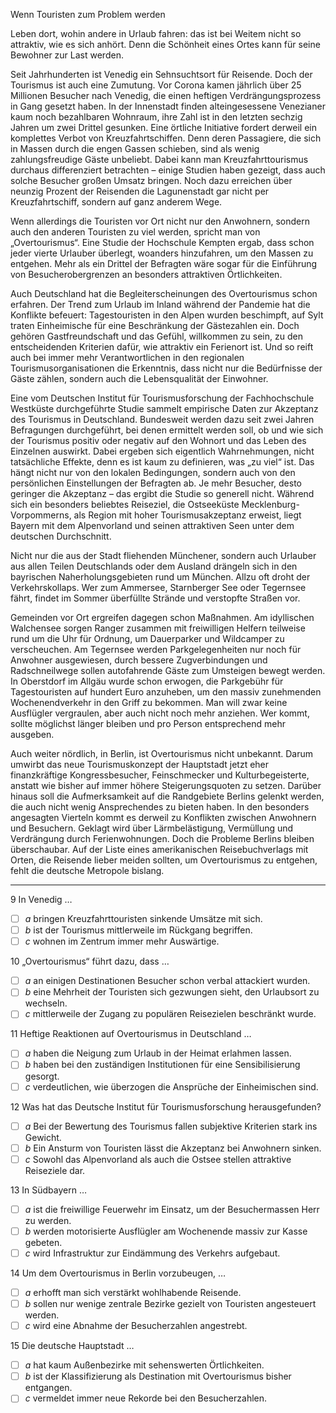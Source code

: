 Wenn Touristen zum Problem werden

Leben dort, wohin andere in Urlaub fahren: das ist bei Weitem nicht so attraktiv, wie es sich anhört. Denn die Schönheit eines Ortes kann für seine Bewohner zur Last werden.

Seit Jahrhunderten ist Venedig ein Sehnsuchtsort für Reisende. Doch der Tourismus ist auch eine Zumutung. Vor Corona kamen jährlich über 25 Millionen Besucher nach Venedig, die einen heftigen Verdrängungsprozess in Gang gesetzt haben. In der Innenstadt finden alteingesessene Venezianer kaum noch bezahlbaren Wohnraum, ihre Zahl ist in den letzten sechzig Jahren um zwei Drittel gesunken. Eine örtliche Initiative fordert derweil ein komplettes Verbot von Kreuzfahrtschiffen. Denn deren Passagiere, die sich in Massen durch die engen Gassen schieben, sind als wenig zahlungsfreudige Gäste unbeliebt. Dabei kann man Kreuzfahrttourismus durchaus differenziert betrachten – einige Studien haben gezeigt, dass auch solche Besucher großen Umsatz bringen. Noch dazu erreichen über neunzig Prozent der Reisenden die Lagunenstadt gar nicht per Kreuzfahrtschiff, sondern auf ganz anderem Wege.

Wenn allerdings die Touristen vor Ort nicht nur den Anwohnern, sondern auch den anderen Touristen zu viel werden, spricht man von „Overtourismus“. Eine Studie der Hochschule Kempten ergab, dass schon jeder vierte Urlauber überlegt, woanders hinzu­fahren, um den Massen zu entgehen. Mehr als ein Drittel der Befragten wäre sogar für die Einführung von Besucherober­grenzen an besonders attraktiven Örtlichkeiten.

Auch Deutschland hat die Begleiterscheinungen des Overtourismus schon erfahren. Der Trend zum Urlaub im Inland während der Pandemie hat die Konflikte befeuert: Tagestouristen in den Alpen wurden beschimpft, auf Sylt traten Einheimische für eine Beschränkung der Gästezahlen ein. Doch gehören Gastfreundschaft und das Gefühl, willkommen zu sein, zu den entscheidenden Kriterien dafür, wie attraktiv ein Ferienort ist. Und so reift auch bei immer mehr Verantwortlichen in den regionalen Tourismusorganisationen die Erkenntnis, dass nicht nur die Bedürfnisse der Gäste zählen, sondern auch die Lebensqualität der Einwohner.

Eine vom Deutschen Institut für Tourismusforschung der Fachhochschule Westküste durchgeführte Studie sammelt empirische Daten zur Akzeptanz des Tourismus in Deutschland. Bundesweit werden dazu seit zwei Jahren Befragungen durchgeführt, bei denen ermittelt werden soll, ob und wie sich der Tourismus positiv oder negativ auf den Wohnort und das Leben des Einzelnen auswirkt. Dabei ergeben sich eigentlich Wahrnehmungen, nicht tatsächliche Effekte, denn es ist kaum zu definieren, was „zu viel“ ist. Das hängt nicht nur von den lokalen Bedingungen, sondern auch von den persönlichen Einstellungen der Befragten ab. Je mehr Besucher, desto geringer die Akzeptanz – das ergibt die Studie so generell nicht. Während sich ein besonders beliebtes Reiseziel, die Ostseeküste Mecklenburg-Vorpommerns, als Region mit hoher Tourismusakzeptanz erweist, liegt Bayern mit dem Alpenvorland und seinen attraktiven Seen unter dem deutschen Durchschnitt.

Nicht nur die aus der Stadt fliehenden Münchener, sondern auch Urlauber aus allen Teilen Deutschlands oder dem Ausland drängeln sich in den bayrischen Naherholungsgebieten rund um München. Allzu oft droht der Verkehrskollaps. Wer zum Ammersee, Starnberger See oder Tegernsee fährt, findet im Sommer überfüllte Strände und verstopfte Straßen vor.

Gemeinden vor Ort ergreifen dagegen schon Maßnahmen. Am idyllischen Walchensee sorgen Ranger zusammen mit freiwilligen Helfern teilweise rund um die Uhr für Ordnung, um Dauerparker und Wildcamper zu verscheuchen. Am Tegernsee werden Parkgelegenheiten nur noch für Anwohner ausgewiesen, durch bessere Zugverbindungen und Radschneilwege sollen autofahrende Gäste zum Umsteigen bewegt werden. In Oberstdorf im Allgäu wurde schon erwogen, die Parkgebühr für Tagestouristen auf hundert Euro anzuheben, um den massiv zunehmenden Wochenendverkehr in den Griff zu bekommen. Man will zwar keine Ausflügler vergraulen, aber auch nicht noch mehr anziehen. Wer kommt, sollte möglichst länger bleiben und pro Person entsprechend mehr ausgeben.

Auch weiter nördlich, in Berlin, ist Overtourismus nicht unbekannt. Darum umwirbt das neue Tourismuskonzept der Hauptstadt jetzt eher finanzkräftige Kongressbesucher, Feinschmecker und Kulturbegeisterte, anstatt wie bisher auf immer höhere Steigerungsquoten zu setzen. Darüber hinaus soll die Aufmerksamkeit auf die Randgebiete Berlins gelenkt werden, die auch nicht wenig Ansprechendes zu bieten haben. In den besonders angesagten Vierteln kommt es derweil zu Konflikten zwischen Anwohnern und Besuchern. Geklagt wird über Lärmbelästigung, Vermüllung und Verdrängung durch Ferienwohnungen. Doch die Probleme Berlins bleiben überschaubar. Auf der Liste eines amerikanischen Reisebuchverlags mit Orten, die Reisende lieber meiden sollten, um Overtourismus zu entgehen, fehlt die deutsche Metropole bislang.

---

9 In Venedig …

- [ ] _a_ bringen Kreuzfahrttouristen sinkende Umsätze mit sich.
- [ ] _b_ ist der Tourismus mittlerweile im Rückgang begriffen.
- [ ] _c_ wohnen im Zentrum immer mehr Auswärtige.

10 „Overtourismus“ führt dazu, dass …

- [ ] _a_ an einigen Destinationen Besucher schon verbal attackiert wurden.
- [ ] _b_ eine Mehrheit der Touristen sich gezwungen sieht, den Urlaubsort zu wechseln.
- [ ] _c_ mittlerweile der Zugang zu populären Reisezielen beschränkt wurde.

11 Heftige Reaktionen auf Overtourismus in Deutschland …

- [ ] _a_ haben die Neigung zum Urlaub in der Heimat erlahmen lassen.
- [ ] _b_ haben bei den zuständigen Institutionen für eine Sensibilisierung gesorgt.
- [ ] _c_ verdeutlichen, wie überzogen die Ansprüche der Einheimischen sind.

12 Was hat das Deutsche Institut für Tourismusforschung herausgefunden?

- [ ] _a_ Bei der Bewertung des Tourismus fallen subjektive Kriterien stark ins Gewicht.
- [ ] _b_ Ein Ansturm von Touristen lässt die Akzeptanz bei Anwohnern sinken.
- [ ] _c_ Sowohl das Alpenvorland als auch die Ostsee stellen attraktive Reiseziele dar.

13 In Südbayern …

- [ ] _a_ ist die freiwillige Feuerwehr im Einsatz, um der Besuchermassen Herr zu werden.
- [ ] _b_ werden motorisierte Ausflügler am Wochenende massiv zur Kasse gebeten.
- [ ] _c_ wird Infrastruktur zur Eindämmung des Verkehrs aufgebaut.

14 Um dem Overtourismus in Berlin vorzubeugen, …

- [ ] _a_ erhofft man sich verstärkt wohlhabende Reisende.
- [ ] _b_ sollen nur wenige zentrale Bezirke gezielt von Touristen angesteuert werden.
- [ ] _c_ wird eine Abnahme der Besucherzahlen angestrebt.

15 Die deutsche Hauptstadt …

- [ ] _a_ hat kaum Außenbezirke mit sehenswerten Örtlichkeiten.
- [ ] _b_ ist der Klassifizierung als Destination mit Overtourismus bisher entgangen.
- [ ] _c_ vermeldet immer neue Rekorde bei den Besucherzahlen.
